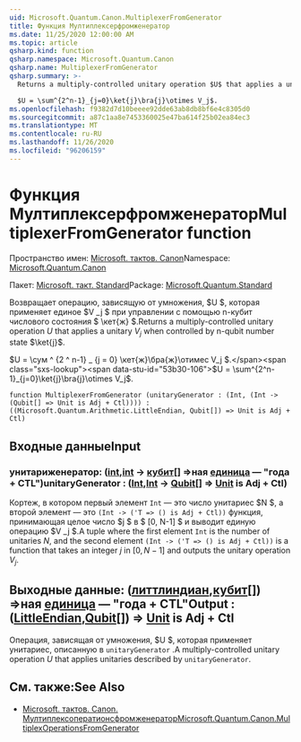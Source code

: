 ```yaml
---
uid: Microsoft.Quantum.Canon.MultiplexerFromGenerator
title: Функция Мултиплексерфромженератор
ms.date: 11/25/2020 12:00:00 AM
ms.topic: article
qsharp.kind: function
qsharp.namespace: Microsoft.Quantum.Canon
qsharp.name: MultiplexerFromGenerator
qsharp.summary: >-
  Returns a multiply-controlled unitary operation $U$ that applies a unitary $V_j$ when controlled by n-qubit number state $\ket{j}$.

  $U = \sum^{2^n-1}_{j=0}\ket{j}\bra{j}\otimes V_j$.
ms.openlocfilehash: f9382d7d10beeee92dde63ab8db8bf6e4c8305d0
ms.sourcegitcommit: a87c1aa8e7453360025e47ba614f25b02ea84ec3
ms.translationtype: MT
ms.contentlocale: ru-RU
ms.lasthandoff: 11/26/2020
ms.locfileid: "96206159"
---
```

# <a name="multiplexerfromgenerator-function"></a><span data-ttu-id="53b30-102">Функция Мултиплексерфромженератор</span><span class="sxs-lookup"><span data-stu-id="53b30-102">MultiplexerFromGenerator function</span></span>

<span data-ttu-id="53b30-103">Пространство имен: [Microsoft. тактов. Canon](xref:Microsoft.Quantum.Canon)</span><span class="sxs-lookup"><span data-stu-id="53b30-103">Namespace: [Microsoft.Quantum.Canon](xref:Microsoft.Quantum.Canon)</span></span>

<span data-ttu-id="53b30-104">Пакет: [Microsoft. такт. Standard](https://nuget.org/packages/Microsoft.Quantum.Standard)</span><span class="sxs-lookup"><span data-stu-id="53b30-104">Package: [Microsoft.Quantum.Standard](https://nuget.org/packages/Microsoft.Quantum.Standard)</span></span>


<span data-ttu-id="53b30-105">Возвращает операцию, зависящую от умножения, $U $, которая применяет единое $V _j $ при управлении с помощью n-кубит числового состояния $ \кет{ж} $.</span><span class="sxs-lookup"><span data-stu-id="53b30-105">Returns a multiply-controlled unitary operation $U$ that applies a unitary $V_j$ when controlled by n-qubit number state $\ket{j}$.</span></span>

<span data-ttu-id="53b30-106">$U = \сум ^ {2 ^ n-1} _ {j = 0} \кет{ж}\бра{ж}\отимес V_j $.</span><span class="sxs-lookup"><span data-stu-id="53b30-106">$U = \sum^{2^n-1}_{j=0}\ket{j}\bra{j}\otimes V_j$.</span></span>

```qsharp
function MultiplexerFromGenerator (unitaryGenerator : (Int, (Int -> (Qubit[] => Unit is Adj + Ctl)))) : ((Microsoft.Quantum.Arithmetic.LittleEndian, Qubit[]) => Unit is Adj + Ctl)
```


## <a name="input"></a><span data-ttu-id="53b30-107">Входные данные</span><span class="sxs-lookup"><span data-stu-id="53b30-107">Input</span></span>

### <a name="unitarygenerator--intint---qubit--unit--is-adj--ctl"></a><span data-ttu-id="53b30-108">унитариженератор: ([int](xref:microsoft.quantum.lang-ref.int),[int](xref:microsoft.quantum.lang-ref.int) -> [кубит](xref:microsoft.quantum.lang-ref.qubit)[] =>ная [единица](xref:microsoft.quantum.lang-ref.unit)  — "года + CTL")</span><span class="sxs-lookup"><span data-stu-id="53b30-108">unitaryGenerator : ([Int](xref:microsoft.quantum.lang-ref.int),[Int](xref:microsoft.quantum.lang-ref.int) -> [Qubit](xref:microsoft.quantum.lang-ref.qubit)[] => [Unit](xref:microsoft.quantum.lang-ref.unit)  is Adj + Ctl)</span></span>

<span data-ttu-id="53b30-109">Кортеж, в котором первый элемент `Int` — это число унитариес $N $, а второй элемент — это `(Int -> ('T => () is Adj + Ctl))` функция, принимающая целое число $j $ в $ [0, N-1] $ и выводит единую операцию $V _j $.</span><span class="sxs-lookup"><span data-stu-id="53b30-109">A tuple where the first element `Int` is the number of unitaries $N$, and the second element `(Int -> ('T => () is Adj + Ctl))` is a function that takes an integer $j$ in $[0,N-1]$ and outputs the unitary operation $V_j$.</span></span>



## <a name="output--littleendianqubit--unit--is-adj--ctl"></a><span data-ttu-id="53b30-110">Выходные данные: ([литтлиндиан](xref:Microsoft.Quantum.Arithmetic.LittleEndian),[кубит](xref:microsoft.quantum.lang-ref.qubit)[]) =>ная [единица](xref:microsoft.quantum.lang-ref.unit)  — "года + CTL"</span><span class="sxs-lookup"><span data-stu-id="53b30-110">Output : ([LittleEndian](xref:Microsoft.Quantum.Arithmetic.LittleEndian),[Qubit](xref:microsoft.quantum.lang-ref.qubit)[]) => [Unit](xref:microsoft.quantum.lang-ref.unit)  is Adj + Ctl</span></span>

<span data-ttu-id="53b30-111">Операция, зависящая от умножения, $U $, которая применяет унитариес, описанную в `unitaryGenerator` .</span><span class="sxs-lookup"><span data-stu-id="53b30-111">A multiply-controlled unitary operation $U$ that applies unitaries described by `unitaryGenerator`.</span></span>

## <a name="see-also"></a><span data-ttu-id="53b30-112">См. также:</span><span class="sxs-lookup"><span data-stu-id="53b30-112">See Also</span></span>

- [<span data-ttu-id="53b30-113">Microsoft. тактов. Canon. Мултиплексоператионсфромженератор</span><span class="sxs-lookup"><span data-stu-id="53b30-113">Microsoft.Quantum.Canon.MultiplexOperationsFromGenerator</span></span>](xref:Microsoft.Quantum.Canon.MultiplexOperationsFromGenerator)